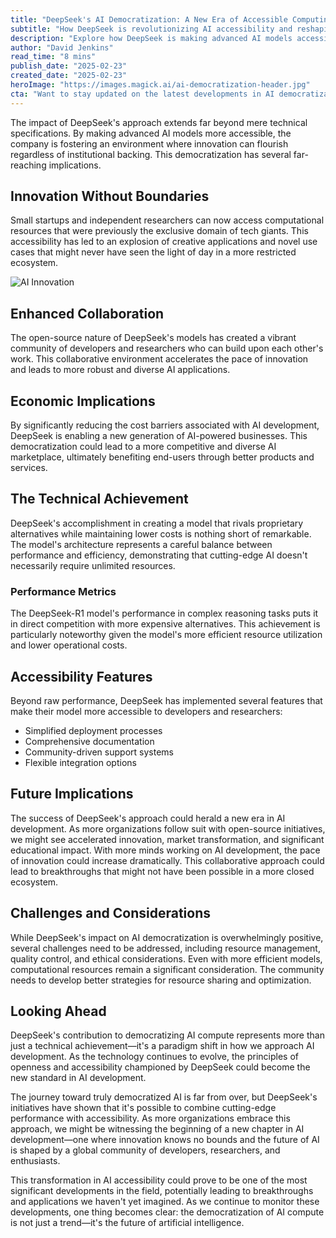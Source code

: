 ```yaml
---
title: "DeepSeek's AI Democratization: A New Era of Accessible Computing"
subtitle: "How DeepSeek is revolutionizing AI accessibility and reshaping the future of development"
description: "Explore how DeepSeek is making advanced AI models accessible, fostering innovation and collaboration across the AI community. Learn about the economic implications, technical achievements, and future impacts of their open-source initiatives."
author: "David Jenkins"
read_time: "8 mins"
publish_date: "2025-02-23"
created_date: "2025-02-23"
heroImage: "https://images.magick.ai/ai-democratization-header.jpg"
cta: "Want to stay updated on the latest developments in AI democratization? Follow us on LinkedIn for exclusive insights and analysis on how companies like DeepSeek are reshaping the future of artificial intelligence."
---
```


The impact of DeepSeek's approach extends far beyond mere technical specifications. By making advanced AI models more accessible, the company is fostering an environment where innovation can flourish regardless of institutional backing. This democratization has several far-reaching implications.

## Innovation Without Boundaries

Small startups and independent researchers can now access computational resources that were previously the exclusive domain of tech giants. This accessibility has led to an explosion of creative applications and novel use cases that might never have seen the light of day in a more restricted ecosystem.

![AI Innovation](https://i.magick.ai/PIXE/1738406181100_magick_img.webp)

## Enhanced Collaboration

The open-source nature of DeepSeek's models has created a vibrant community of developers and researchers who can build upon each other's work. This collaborative environment accelerates the pace of innovation and leads to more robust and diverse AI applications.

## Economic Implications

By significantly reducing the cost barriers associated with AI development, DeepSeek is enabling a new generation of AI-powered businesses. This democratization could lead to a more competitive and diverse AI marketplace, ultimately benefiting end-users through better products and services.

## The Technical Achievement

DeepSeek's accomplishment in creating a model that rivals proprietary alternatives while maintaining lower costs is nothing short of remarkable. The model's architecture represents a careful balance between performance and efficiency, demonstrating that cutting-edge AI doesn't necessarily require unlimited resources.

### Performance Metrics

The DeepSeek-R1 model's performance in complex reasoning tasks puts it in direct competition with more expensive alternatives. This achievement is particularly noteworthy given the model's more efficient resource utilization and lower operational costs.

## Accessibility Features

Beyond raw performance, DeepSeek has implemented several features that make their model more accessible to developers and researchers:
- Simplified deployment processes
- Comprehensive documentation
- Community-driven support systems
- Flexible integration options

## Future Implications

The success of DeepSeek's approach could herald a new era in AI development. As more organizations follow suit with open-source initiatives, we might see accelerated innovation, market transformation, and significant educational impact. With more minds working on AI development, the pace of innovation could increase dramatically. This collaborative approach could lead to breakthroughs that might not have been possible in a more closed ecosystem.

## Challenges and Considerations

While DeepSeek's impact on AI democratization is overwhelmingly positive, several challenges need to be addressed, including resource management, quality control, and ethical considerations. Even with more efficient models, computational resources remain a significant consideration. The community needs to develop better strategies for resource sharing and optimization.

## Looking Ahead

DeepSeek's contribution to democratizing AI compute represents more than just a technical achievement—it's a paradigm shift in how we approach AI development. As the technology continues to evolve, the principles of openness and accessibility championed by DeepSeek could become the new standard in AI development.

The journey toward truly democratized AI is far from over, but DeepSeek's initiatives have shown that it's possible to combine cutting-edge performance with accessibility. As more organizations embrace this approach, we might be witnessing the beginning of a new chapter in AI development—one where innovation knows no bounds and the future of AI is shaped by a global community of developers, researchers, and enthusiasts.

This transformation in AI accessibility could prove to be one of the most significant developments in the field, potentially leading to breakthroughs and applications we haven't yet imagined. As we continue to monitor these developments, one thing becomes clear: the democratization of AI compute is not just a trend—it's the future of artificial intelligence.